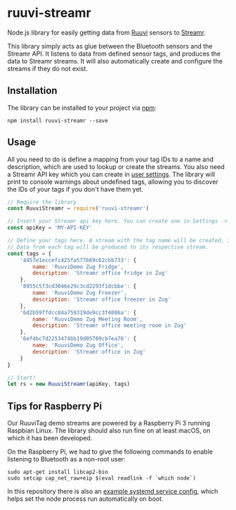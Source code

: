 # ruuvi-streamr

Node.js library for easily getting data from [Ruuvi](https://tag.ruuvi.com) sensors to [Streamr](https://www.streamr.com).

This library simply acts as glue between the Bluetooth sensors and the Streamr API. It listens to data from defined sensor tags, and produces the data to Streamr streams. It will also automatically create and configure the streams if they do not exist.

## Installation

The library can be installed to your project via [npm](https://www.npmjs.com/package/ruuvi-streamr):

`npm install ruuvi-streamr --save`

## Usage

All you need to do is define a mapping from your tag IDs to a name and description, which are used to lookup or create the streams. You also need a Streamr API key which you can create in [user settings](https://www.streamr.com/profile/edit). The library will print to console warnings about undefined tags, allowing you to discover the IDs of your tags if you don't have them yet.

```javascript
// Require the library
const RuuviStreamr = require('ruuvi-streamr')

// Insert your Streamr api key here. You can create one in Settings -> Profile
const apiKey = 'MY-API-KEY'

// Define your tags here. A stream with the tag name will be created, if it does not exist.
// Data from each tag will be produced to its respective stream.
const tags = {
	'4457e1eccefc425fa577669c62cbb733': {
		name: 'RuuviDemo Zug Fridge',
		description: 'Streamr office fridge in Zug'
	},
	'8955c5f3cd3046e29c3cd2293f1dcbbe': {
		name: 'RuuviDemo Zug Freezer',
		description: 'Streamr office freezer in Zug'
	},
	'6d2b59ffdcc84a759319de9cc3f4086a': {
		name: 'RuuviDemo Zug Meeting Room',
		description: 'Streamr office meeting room in Zug'
	},
	'6ef4bc7d2253474bb19d05769cb7ea76': {
		name: 'RuuviDemo Zug Office',
		description: 'Streamr office in Zug'
	}
}

// Start!
let rs = new RuuviStreamr(apiKey, tags)
```

## Tips for Raspberry Pi

Our RuuviTag demo streams are powered by a Raspberry Pi 3 running Raspbian Linux. The library should also run fine on at least macOS, on which it has been developed.

On the Raspberry Pi, we had to give the following commands to enable listening to Bluetooth as a non-root user:

```
sudo apt-get install libcap2-bin
sudo setcap cap_net_raw+eip $(eval readlink -f `which node`)
```

In this repository there is also an [example systemd service config](https://github.com/streamr-dev/ruuvi-streamr/blob/master/example.service), which helps set the node process run automatically on boot.
